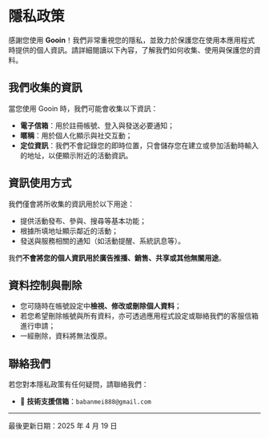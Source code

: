 # 隱私政策

感謝您使用 **Gooin**！我們非常重視您的隱私，並致力於保護您在使用本應用程式時提供的個人資訊。請詳細閱讀以下內容，了解我們如何收集、使用與保護您的資料。

## 我們收集的資訊

當您使用 Gooin 時，我們可能會收集以下資訊：

- **電子信箱**：用於註冊帳號、登入與發送必要通知；
- **暱稱**：用於個人化顯示與社交互動；
- **定位資訊**：我們不會記錄您的即時位置，只會儲存您在建立或參加活動時輸入的地址，以便顯示附近的活動資訊。

## 資訊使用方式

我們僅會將所收集的資訊用於以下用途：

- 提供活動發布、參與、搜尋等基本功能；
- 根據所填地址顯示鄰近的活動；
- 發送與服務相關的通知（如活動提醒、系統訊息等）。

我們**不會將您的個人資訊用於廣告推播、銷售、共享或其他無關用途**。

## 資料控制與刪除

- 您可隨時在帳號設定中**檢視、修改或刪除個人資料**；
- 若您希望刪除帳號與所有資料，亦可透過應用程式設定或聯絡我們的客服信箱進行申請；
- 一經刪除，資料將無法復原。

## 聯絡我們

若您對本隱私政策有任何疑問，請聯絡我們：

- 📧 **技術支援信箱**：`babanmei888@gmail.com`
---

最後更新日期：2025 年 4 月 19 日
